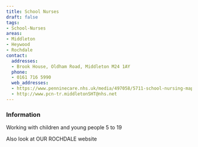 ```yaml
---
title: School Nurses
draft: false
tags:
- School-Nurses
areas:
- Middleton
- Heywood
- Rochdale
contact:
  addresses:
  - Brook House, Oldham Road, Middleton M24 1AY
  phone:
  - 0161 716 5990
  web_addresses:
  - https://www.penninecare.nhs.uk/media/497058/5711-school-nursing-map-update-v2.pdf
  - http://www.pcn-tr.middletonSHT@nhs.net
---
```


### Information
Working with children and young people 5 to 19

Also look at OUR ROCHDALE website